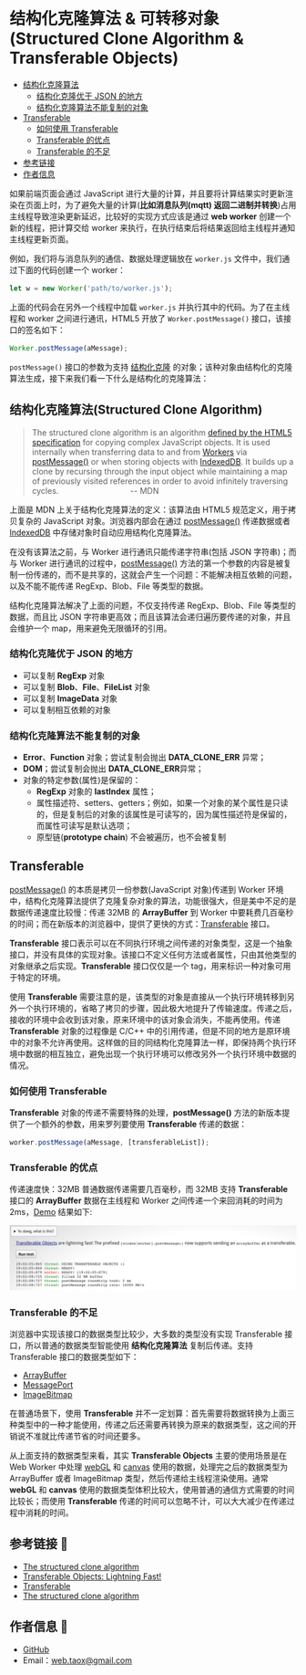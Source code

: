 # 结构化克隆算法 & 可转移对象(Structured Clone Algorithm & Transferable Objects)

* [结构化克隆算法](#structured-clone-algorithm)
	* [结构化克隆优于 JSON 的地方](#benefits-over-JSON)
	* [结构化克隆算法不能复制的对象](#structured-clone-algorithm-cannot)
* [Transferable](#transferable)
	* [如何使用 Transferable](#how-to-use-transferable)
	* [Transferable 的优点](#transferable-good-part)
	* [Transferable 的不足](#transferable-bad-part)
* [参考链接](#related-links)
* [作者信息](#author)

如果前端页面会通过 JavaScript 进行大量的计算，并且要将计算结果实时更新渲染在页面上时，为了避免大量的计算(**比如消息队列(mqtt) 返回二进制并转换**)占用主线程导致渲染更新延迟，比较好的实现方式应该是通过 **web worker** 创建一个新的线程，把计算交给 worker 来执行，在执行结束后将结果返回给主线程并通知主线程更新页面。

例如，我们将与消息队列的通信、数据处理逻辑放在 `worker.js` 文件中，我们通过下面的代码创建一个 worker：

```javascript
let w = new Worker('path/to/worker.js');
```

上面的代码会在另外一个线程中加载 `worker.js` 并执行其中的代码。为了在主线程和 worker 之间进行通讯，HTML5 开放了 `Worker.postMessage()` 接口，该接口的签名如下：

```javascript
Worker.postMessage(aMessage);
```

`postMessage()` 接口的参数为支持 [结构化克隆](https://developer.mozilla.org/en-US/docs/Web/API/Web_Workers_API/Structured_clone_algorithm) 的对象；该种对象由结构化的克隆算法生成，接下来我们看一下什么是结构化的克隆算法：

## <span id="structured-clone-algorithm">结构化克隆算法(Structured Clone Algorithm)</span>

> The structured clone algorithm is an algorithm [defined by the HTML5 specification](http://www.w3.org/html/wg/drafts/html/master/infrastructure.html#safe-passing-of-structured-data) for copying complex JavaScript objects. It is used internally when transferring data to and from [Workers](https://developer.mozilla.org/en-US/docs/Web/API/Worker) via [postMessage()](https://developer.mozilla.org/en-US/docs/Web/API/Worker/postMessage) or when storing objects with [IndexedDB](https://developer.mozilla.org/en-US/docs/Glossary/IndexedDB). It builds up a clone by recursing through the input object while maintaining a map of previously visited references in order to avoid infinitely traversing cycles. &nbsp;&nbsp;&nbsp;&nbsp;&nbsp;&nbsp;&nbsp;&nbsp;&nbsp;&nbsp;&nbsp;&nbsp;&nbsp;&nbsp;&nbsp;&nbsp;&nbsp;&nbsp;&nbsp;&nbsp;&nbsp;&nbsp;&nbsp;&nbsp;&nbsp;&nbsp;&nbsp;&nbsp;&nbsp;&nbsp;&nbsp;-- MDN

上面是 MDN 上关于结构化克隆算法的定义：该算法由 HTML5 规范定义，用于拷贝复杂的 JavaScript 对象。浏览器内部会在通过 [postMessage()](https://developer.mozilla.org/en-US/docs/Web/API/Worker/postMessage) 传递数据或者 [IndexedDB](https://developer.mozilla.org/en-US/docs/Glossary/IndexedDB) 中存储对象时自动应用结构化克隆算法。

在没有该算法之前，与 Worker 进行通讯只能传递字符串(包括 JSON 字符串)；而与 Worker 进行通讯的过程中，[postMessage()](https://developer.mozilla.org/en-US/docs/Web/API/Worker/postMessage) 方法的第一个参数的内容是被复制一份传递的，而不是共享的，这就会产生一个问题：不能解决相互依赖的问题，以及不能不能传递 RegExp、Blob、File 等类型的数据。

结构化克隆算法解决了上面的问题，不仅支持传递 RegExp、Blob、File 等类型的数据，而且比 JSON 字符串更高效；而且该算法会递归遍历要传递的对象，并且会维护一个 map，用来避免无限循环的引用。

### <span id="benefits-over-JSON">结构化克隆优于 JSON 的地方</span>

* 可以复制 **RegExp** 对象
* 可以复制 **Blob**、**File**、**FileList** 对象
* 可以复制 **ImageData** 对象
* 可以复制相互依赖的对象

### <span id="structured-clone-algorithm-cannot">结构化克隆算法不能复制的对象</span>

* **Error**、**Function** 对象；尝试复制会抛出 **DATA_CLONE_ERR** 异常；
* **DOM**；尝试复制会抛出 **DATA_CLONE_ERR**异常；
* 对象的特定参数(属性)是保留的：
	* **RegExp** 对象的 **lastIndex** 属性；
	* 属性描述符、setters、getters；例如，如果一个对象的某个属性是只读的，但是复制后的对象的该属性是可读写的，因为属性描述符是保留的，而属性可读写是默认选项；
	* 原型链(**prototype chain**) 不会被遍历，也不会被复制

## <span id="transferable">Transferable</span>

[postMessage()](https://developer.mozilla.org/en-US/docs/Web/API/Worker/postMessage) 的本质是拷贝一份参数(JavaScript 对象)传递到 Worker 环境中，结构化克隆算法提供了克隆复杂对象的算法，功能很强大，但是美中不足的是数据传递速度比较慢：传递 32MB 的 **ArrayBuffer** 到 Worker 中要耗费几百毫秒的时间；而在新版本的浏览器中，提供了更快的方式：[Transferable](https://developer.mozilla.org/en-US/docs/Web/API/Transferable) 接口。

**Transferable** 接口表示可以在不同执行环境之间传递的对象类型，这是一个抽象接口，并没有具体的实现对象。该接口不定义任何方法或者属性，只由其他类型的对象继承之后实现。**Transferable** 接口仅仅是一个 tag，用来标识一种对象可用于特定的环境。

使用 **Transferable** 需要注意的是，该类型的对象是直接从一个执行环境转移到另外一个执行环境的，省略了拷贝的步骤，因此极大地提升了传输速度。传递之后，接收的环境中会收到该对象，原来环境中的该对象会消失，不能再使用。传递 **Transferable** 对象的过程像是 C/C++ 中的引用传递，但是不同的地方是原环境中的对象不允许再使用。这样做的目的同结构化克隆算法一样，即保持两个执行环境中数据的相互独立，避免出现一个执行环境可以修改另外一个执行环境中数据的情况。

### <span id="how-to-use-transferable">如何使用 Transferable</span>

**Transferable** 对象的传递不需要特殊的处理，**postMessage()** 方法的新版本提供了一个额外的参数，用来罗列要使用 **Transferable** 传递的数据：

```javascript
worker.postMessage(aMessage, [transferableList]);
```

### <span id="transferable-good-part">Transferable 的优点</span>

传递速度快：32MB 普通数据传递需要几百毫秒，而 32MB 支持 **Transferable** 接口的 **ArrayBuffer** 数据在主线程和 Worker 之间传递一个来回消耗的时间为 2ms，[Demo](http://html5-demos.appspot.com/static/workers/transferables/index.html) 结果如下:

![](../../images/transferable-object-speed.png)

### <span id="transferable-bad-part">Transferable 的不足</span>

浏览器中实现该接口的数据类型比较少，大多数的类型没有实现 Transferable 接口，所以普通的数据类型智能使用 **结构化克隆算法** 复制后传递。支持 Transferable 接口的数据类型如下：

* [ArrayBuffer](https://developer.mozilla.org/en-US/docs/Web/JavaScript/Reference/Global_Objects/ArrayBuffer)
* [MessagePort](https://developer.mozilla.org/en-US/docs/Web/API/MessagePort)
* [ImageBitmap](https://developer.mozilla.org/en-US/docs/Web/API/ImageBitmap)

在普通场景下，使用 **Transferable** 并不一定划算：首先需要将数据转换为上面三种类型中的一种才能使用，传递之后还需要再转换为原来的数据类型，这之间的开销说不准就比传递节省的时间还要多。

从上面支持的数据类型来看，其实 **Transferable Objects** 主要的使用场景是在 Web Worker 中处理 [webGL](https://developer.mozilla.org/en-US/docs/Web/API/WebGL_API/Tutorial) 和 [canvas](https://developer.mozilla.org/en-US/docs/Web/API/Canvas_API/Tutorial) 使用的数据，处理完之后的数据类型为 ArrayBuffer 或者 ImageBitmap 类型，然后传递给主线程渲染使用。通常 **webGL** 和 **canvas** 使用的数据类型体积比较大，使用普通的通信方式需要的时间比较长；而使用 **Transferable** 传递的时间可以忽略不计，可以大大减少在传递过程中消耗的时间。

## <span id="related-links">参考链接 🔗</span>

* [The structured clone algorithm](https://developer.mozilla.org/en-US/docs/Web/API/Web_Workers_API/Structured_clone_algorithm)
* [Transferable Objects: Lightning Fast!](https://developers.google.com/web/updates/2011/12/Transferable-Objects-Lightning-Fast)
* [Transferable](https://developer.mozilla.org/en-US/docs/Web/API/Transferable)
* [The structured clone algorithm](http://mdn.beonex.com/en/DOM/The_structured_clone_algorithm.html)

## <span id="author">作者信息 🐶</span>

* [GitHub](hppts://github.com/Tao-Quixote)
* Email：<web.taox@gmail.com>